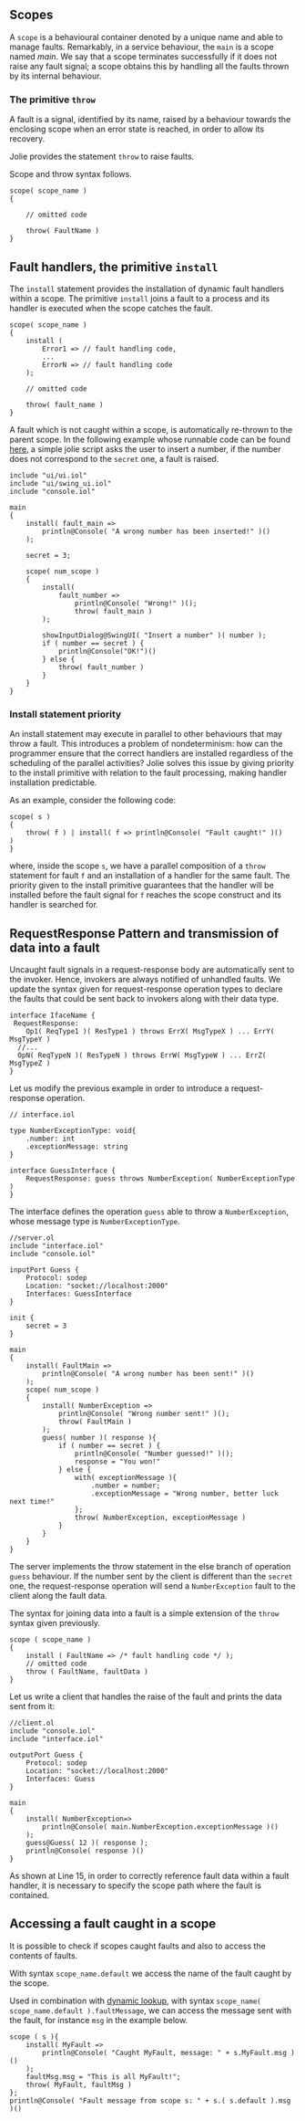 ## Scopes
A `scope` is a behavioural container denoted by a unique name and able to manage faults. Remarkably, in a service behaviour, the `main` is a scope named _main_. We say that a scope terminates successfully if it does not raise any fault signal; a scope obtains this by handling all the faults thrown by its internal behaviour.

### The primitive `throw`
A fault is a signal, identified by its name, raised by a behaviour towards the enclosing scope when an error state is reached, in order to allow its recovery.

Jolie provides the statement `throw` to raise faults.

Scope and throw syntax follows.

```text
scope( scope_name )
{

    // omitted code

    throw( FaultName )
}
```

## Fault handlers, the primitive `install`

The `install` statement provides the installation of dynamic fault handlers within a scope. The primitive `install` joins a fault to a process and its handler is executed when the scope catches the fault.

```text
scope( scope_name )
{
    install ( 
        Error1 => // fault handling code,
        ...
        ErrorN => // fault handling code
    );

    // omitted code

    throw( fault_name )
}
```

A fault which is not caught within a scope, is automatically re-thrown to the parent scope. In the following example whose runnable code can be found [here](https://github.com/jolie/examples/tree/master/03_fault_handling/01_install), a simple jolie script asks the user to insert a number, if the number does not correspond to the `secret` one, a fault is raised.

```text
include "ui/ui.iol"
include "ui/swing_ui.iol"
include "console.iol"

main
{    
    install( fault_main => 
        println@Console( "A wrong number has been inserted!" )()
    );

    secret = 3;

    scope( num_scope ) 
    {    
        install( 
            fault_number => 
                println@Console( "Wrong!" )();
                throw( fault_main )
        );

        showInputDialog@SwingUI( "Insert a number" )( number );
        if ( number == secret ) {
            println@Console("OK!")()
        } else {
            throw( fault_number )
        }
    }
}
```

### Install statement priority

An install statement may execute in parallel to other behaviours that may throw a fault. This introduces a problem of nondeterminism: how can the programmer ensure that the correct handlers are installed regardless of the scheduling of the parallel activities? Jolie solves this issue by giving priority to the install primitive with relation to the fault processing, making handler installation predictable.

As an example, consider the following code:

```text
scope( s )
{
    throw( f ) | install( f => println@Console( "Fault caught!" )()    )
}
```

where, inside the scope `s`, we have a parallel composition of a `throw` statement for fault `f` and an installation of a handler for the same fault. The priority given to the install primitive guarantees that the handler will be installed before the fault signal for `f` reaches the scope construct and its handler is searched for.

## RequestResponse Pattern and transmission of data into a fault

Uncaught fault signals in a request-response body are automatically sent to the invoker. Hence, invokers are always notified of unhandled faults. We update the syntax given for request-response operation types to declare the faults that could be sent back to invokers along with their data type.

```text
interface IfaceName {
 RequestResponse:
    Op1( ReqType1 )( ResType1 ) throws ErrX( MsgTypeX ) ... ErrY( MsgTypeY ) 
  //...
  OpN( ReqTypeN )( ResTypeN ) throws ErrW( MsgTypeW ) ... ErrZ( MsgTypeZ )
}
```

Let us modify the previous example in order to introduce a request-response operation.

```text
// interface.iol

type NumberExceptionType: void{
    .number: int
    .exceptionMessage: string
}

interface GuessInterface {
    RequestResponse: guess throws NumberException( NumberExceptionType )
}
```

The interface defines the operation `guess` able to throw a `NumberException`, whose message type is `NumberExceptionType`.

```text
//server.ol
include "interface.iol"
include "console.iol"

inputPort Guess {
    Protocol: sodep
    Location: "socket://localhost:2000"
    Interfaces: GuessInterface
}

init {
    secret = 3
}

main
{
    install( FaultMain =>
        println@Console( "A wrong number has been sent!" )()
    );
    scope( num_scope )
    {
        install( NumberException =>
            println@Console( "Wrong number sent!" )();
            throw( FaultMain )
        );
        guess( number )( response ){
            if ( number == secret ) {
                println@Console( "Number guessed!" )();
                response = "You won!"
            } else {
                with( exceptionMessage ){
                    .number = number;
                    .exceptionMessage = "Wrong number, better luck next time!"
                };
                throw( NumberException, exceptionMessage )
            }
        }
    }
}
```

The server implements the throw statement in the else branch of operation `guess` behaviour. If the number sent by the client is different than the `secret` one, the request-response operation will send a `NumberException` fault to the client along the fault data.

The syntax for joining data into a fault is a simple extension of the `throw` syntax given previously.

```text
scope ( scope_name )
{
    install ( FaultName => /* fault handling code */ );
    // omitted code
    throw ( FaultName, faultData )
}
```

Let us write a client that handles the raise of the fault and prints the data sent from it:

```text
//client.ol
include "console.iol"
include "interface.iol"

outputPort Guess {
    Protocol: sodep
    Location: "socket://localhost:2000"
    Interfaces: Guess
}

main
{
    install( NumberException=>
        println@Console( main.NumberException.exceptionMessage )()
    );
    guess@Guess( 12 )( response );
    println@Console( response )()
}
```

As shown at Line 15, in order to correctly reference fault data within a fault handler, it is necessary to specify the scope path where the fault is contained.

## Accessing a fault caught in a scope

It is possible to check if scopes caught faults and also to access the contents of faults.

With syntax `scope_name.default` we access the name of the fault caught by the scope.

Used in combination with [dynamic lookup](https://jolielang.gitbook.io/docs/basics/data_structures#dynamic-look-up), with syntax `scope_name( scope_name.default ).faultMessage`, we can access the message sent with the fault, for instance `msg` in the example below.

```text
scope ( s ){
    install( MyFault => 
        println@Console( "Caught MyFault, message: " + s.MyFault.msg )() 
    );
    faultMsg.msg = "This is all MyFault!";
    throw( MyFault, faultMsg )
};
println@Console( "Fault message from scope s: " + s.( s.default ).msg )()
```

